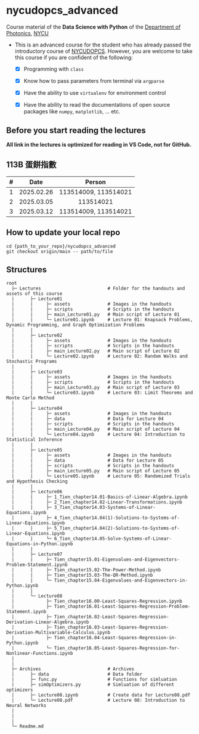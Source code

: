 # nycudopcs_advanced
 Course material of the **Data Science with Python** of the <a href="https://dop.nycu.edu.tw/ch/index.html">Department of Photonics</a>, <a href="https://www.nycu.edu.tw/">NYCU</a>

- This is an advanced course for the student who has already passed the introductory course of [NYCUDOPCS](https://github.com/bruce88617/nycudopcs). However, you are welcome to take this course if you are confident of the following:

  - [x] Programming with `class`
  - [x] Know how to pass parameters from terminal via `argparse`
  - [x] Have the ability to use `virtualenv` for environment control
  - [x] Have the ability to read the documentations of open source packages like `numpy`, `matplotlib`, ... etc.


## Before you start reading the lectures

**All link in the lectures is optimized for reading in VS Code, not for GitHub.**

## 113B 蛋餅指數

|#|Date|Person|
|:--:|:--:|:--:|
|1|2025.02.26|113514009, 113514021|
|2|2025.03.05|113514021|
|3|2025.03.12|113514009, 113514021|


## How to update your local repo

```
cd {path_to_your_repo}/nycudopcs_advanced
git checkout origin/main -- path/to/file
```

## Structures

```
root
  ├─ Lectures                         # Folder for the handouts and assets of this course
  |      ├─ Lecture01
  |      |     ├─ assets              # Images in the handouts
  |      |     ├─ scripts             # Scripts in the handouts
  |      |     ├─ main_Lecture01.py   # Main script of Lecture 01
  |      |     └─ Lecture01.ipynb     # Lecture 01: Knapsack Problems, Dynamic Programming, and Graph Optimization Problems
  |      |
  |      ├─ Lecture02
  |      |     ├─ assets              # Images in the handouts
  |      |     ├─ scripts             # Scripts in the handouts
  |      |     ├─ main_Lecture02.py   # Main script of Lecture 02
  |      |     └─ Lecture02.ipynb     # Lecture 02: Random Walks and Stochastic Programs
  |      |
  |      ├─ Lecture03
  |      |     ├─ assets              # Images in the handouts
  |      |     ├─ scripts             # Scripts in the handouts
  |      |     ├─ main_Lecture03.py   # Main script of Lecture 03
  |      |     └─ Lecture03.ipynb     # Lecture 03: Limit Theorems and Monte Carlo Method
  |      |
  |      ├─ Lecture04
  |      |     ├─ assets              # Images in the handouts
  |      |     ├─ data                # Data for Lecture 04
  |      |     ├─ scripts             # Scripts in the handouts
  |      |     ├─ main_Lecture04.py   # Main script of Lecture 04
  |      |     └─ Lecture04.ipynb     # Lecture 04: Introduction to Statistical Inference
  |      |
  |      ├─ Lecture05
  |      |     ├─ assets              # Images in the handouts
  |      |     ├─ data                # Data for Lecture 05
  |      |     ├─ scripts             # Scripts in the handouts
  |      |     ├─ main_Lecture05.py   # Main script of Lecture 05
  |      |     └─ Lecture05.ipynb     # Lecture 05: Randomized Trials and Hypothesis Checking
  |      |
  |      ├─ Lecture06
  |      |     ├─ 1_Tien_chapter14.01-Basics-of-Linear-Algebra.ipynb
  |      |     ├─ 2_Tien_chapter14.02-Linear-Transformations.ipynb
  |      |     ├─ 3_Tien_chapter14.03-Systems-of-Linear-Equations.ipynb
  |      |     ├─ 4_Tien_chapter14.04(1)-Solutions-to-Systems-of-Linear-Equations.ipynb
  |      |     ├─ 5_Tien_chapter14.04(2)-Solutions-to-Systems-of-Linear-Equations.ipynb
  |      |     └─ 6_Tien_chapter14.05-Solve-Systems-of-Linear-Equations-in-Python.ipynb
  |      |
  |      ├─ Lecture07
  |      |     ├─ Tien_chapter15.01-Eigenvalues-and-Eigenvectors-Problem-Statement.ipynb
  |      |     ├─ Tien_chapter15.02-The-Power-Method.ipynb
  |      |     ├─ Tien_chapter15.03-The-QR-Method.ipynb
  |      |     └─ Tien_chapter15.04-Eigenvalues-and-Eigenvectors-in-Python.ipynb
  |      |
  |      └─ Lecture08
  |            ├─ Tien_chapter16.00-Least-Squares-Regression.ipynb
  |            ├─ Tien_chapter16.01-Least-Squares-Regression-Problem-Statement.ipynb
  |            ├─ Tien_chapter16.02-Least-Squares-Regression-Derivation-Linear-Algebra.ipynb
  |            ├─ Tien_chapter16.03-Least-Squares-Regression-Derivation-Multivariable-Calculus.ipynb
  |            ├─ Tien_chapter16.04-Least-Squares-Regression-in-Python.ipynb
  |            └─ Tien_chapter16.05-Least-Squares-Regression-for-Nonlinear-Functions.ipynb
  |      
  |
  ├─ Archives                         # Archives
  |      ├─ data                      # Data folder
  |      ├─ func.py                   # Functions for simluation
  |      ├─ simOptimizers.py          # Simluation of different optimizers
  |      ├─ Lecture08.ipynb           # Create data for Lecture08.pdf
  |      └─ Lecture08.pdf             # Lecture 08: Introduction to Neural Networks
  | 
  | 
  |
  └─ Readme.md 
```



